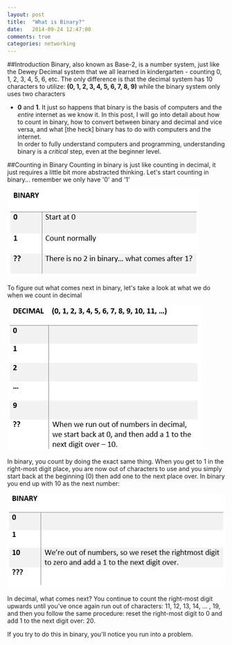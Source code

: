 ```yaml
---
layout: post
title:  "What is Binary?"
date:   2014-09-24 12:47:00
comments: true
categories: networking
---
```

##Introduction
Binary, also known as Base-2, is a number system, just like the Dewey Decimal system that we all learned in 
kindergarten - counting 0, 1, 2, 3, 4, 5, 6, etc.  The only difference is that the decimal system has 10 
characters to utilize: **(0, 1, 2, 3, 4, 5, 6, 7, 8, 9)** while the binary system only uses two characters 
- **0** and **1**.  It just so happens that binary is the basis of computers and the *entire* internet as 
we know it.  In this post, I will go into detail about how to count in binary, how to convert between 
binary and decimal and vice versa, and what [the heck] binary has to do with computers and the internet.  
In order to fully understand computers and programming, understanding binary is a *critical* step, even at 
the beginner level.

##Counting in Binary
Counting in binary is just like counting in decimal, it just requires a little bit more abstracted 
thinking.  Let's start counting in binary... remember we only have '0' and '1'

![Table 1: Begin Counting in Binary](/assets/what_is_binary/table_1.png)

To figure out what comes next in binary, let's take a look at what we do when we count in decimal

![](/assets/what_is_binary/table_2.png)

In binary, you count by doing the exact same thing.  When you get to 1 in the right-most digit place, you 
are now out of characters to use and you simply start back at the beginning (0) then add one to the next 
place over.  In binary you end up with 10 as the next number: 

![](/assets/what_is_binary/table_3.png)

In decimal, what comes next? You continue to count the right-most digit upwards until you've once again run 
out of characters: 11, 12, 13, 14, ... , 19, and then you follow the same procedure: reset the right-most 
digit to 0 and add 1 to the next digit over: 20.

If you try to do this in binary, you'll notice you run into a problem.  



